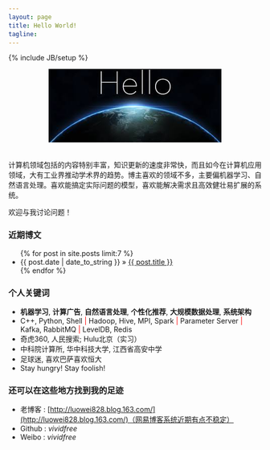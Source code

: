 ```yaml
---
layout: page
title: Hello World!
tagline: 
---
```

{% include JB/setup %}

<div align="center">
  <img src="/images/index-figure1.jpg" style="max-width:344px; text-align:center" alt=""/>
</div>

<br />

计算机领域包括的内容特别丰富，知识更新的速度非常快，而且如今在计算机应用领域，大有工业界推动学术界的趋势。博主喜欢的领域不多，主要偏机器学习、自然语言处理。喜欢能搞定实际问题的模型，喜欢能解决需求且高效健壮易扩展的系统。

欢迎与我讨论问题！

### 近期博文

<ul class="posts">
  {% for post in site.posts limit:7 %}
    <li><span>{{ post.date | date_to_string }}</span> &raquo; <a href="{{ BASE_PATH }}{{ post.url }}">{{ post.title }}</a></li>
  {% endfor %}
</ul>

### 个人关键词

+ **机器学习**, **计算广告**, **自然语言处理**, **个性化推荐**, **大规模数据处理**, **系统架构**
+ C++, Python, Shell <font color='red'>|</font> Hadoop, Hive, MPI, Spark <font color='red'>|</font> Parameter Server <font color='red'>|</font> Kafka, RabbitMQ <font color='red'>|</font> LevelDB, Redis
+ 奇虎360, 人民搜索; Hulu北京（实习）
+ 中科院计算所, 华中科技大学, 江西省高安中学
+ 足球迷, 喜欢巴萨喜欢恒大
+ Stay hungry! Stay foolish!

### 还可以在这些地方找到我的足迹

+ 老博客 : [http://luowei828.blog.163.com/](http://luowei828.blog.163.com/)（网易博客系统近期有点不稳定）
+ Github : *vividfree*
+ Weibo  : *vividfree*
